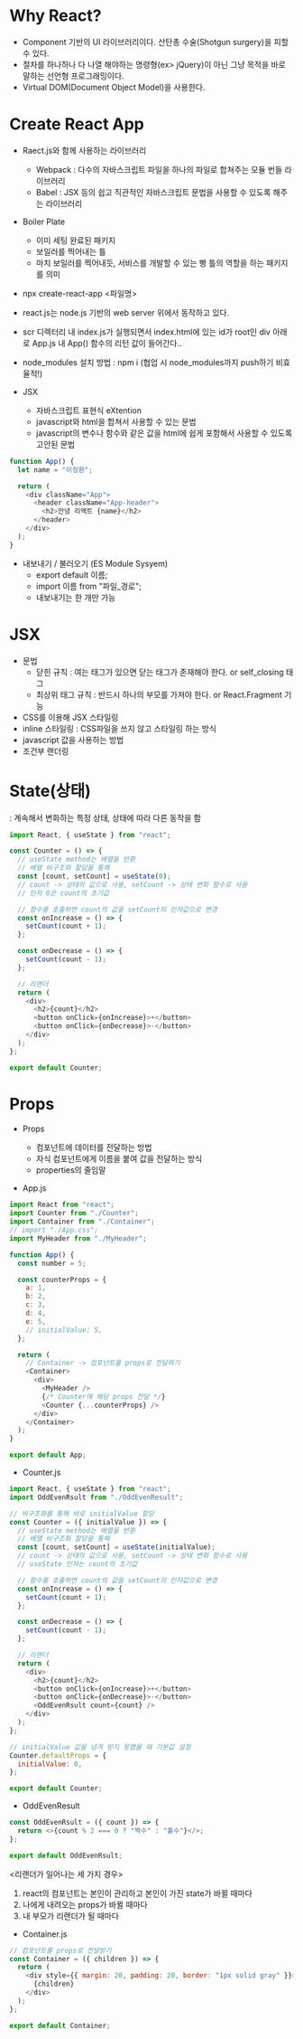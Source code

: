 # Why React?
- Component 기반의 UI 라이브러리이다. 산탄총 수술(Shotgun surgery)을 피할 수 있다.
- 절차를 하나하나 다 나열 해야하는 명령형(ex> jQuery)이 아닌 그냥 목적을 바로 말하는 선언형 프로그래밍이다.
- Virtual DOM(Document Object Model)을 사용한다.

# Create React App
- Raect.js와 함께 사용하는 라이브러리
    - Webpack : 다수의 자바스크립트 파일을 하나의 파일로 합쳐주는 모듈 번들 라이브러리
    - Babel : JSX 등의 쉽고 직관적인 자바스크립트 문법을 사용할 수 있도록 해주는 라이브러리

- Boiler Plate
    - 이미 세팅 완료된 패키지
    - 보일러를 찍어내는 틀
    - 마치 보일러를 찍어내듯, 서비스를 개발할 수 있는 빵 틀의 역할을 하는 패키지를 의미 

- npx create-react-app <파일명>
- react.js는 node.js 기반의 web server 위에서 동작하고 있다.
- scr 디렉터리 내 index.js가 실행되면서 index.html에 있는 id가 root인 div 아래로 App.js 내 App() 함수의 리턴 값이 들어간다..
- node_modules 설치 방법 : npm i (협업 시 node_modules까지 push하기 비효율적!)
- JSX
    - 자바스크립트 표현식 eXtention
    - javascript와 html을 합쳐서 사용할 수 있는 문법
    - javascript의 변수나 함수와 같은 값을 html에 쉽게 포함해서 사용할 수 있도록 고안된 문법
```js
function App() {
  let name = "이정환";

  return (
    <div className="App">
      <header className="App-header">
        <h2>안녕 리액트 {name}</h2>
      </header>
    </div>
  );
}
```
- 내보내기 / 불러오기 (ES Module Sysyem)
    - export default 이름;
    - import 이름 from "파일_경로";
    - 내보내기는 한 개만 가능

# JSX
- 문법
    - 닫힌 규칙 : 여는 태그가 있으면 닫는 태그가 존재해야 한다. or self_closing 태그
    - 최상위 태그 규칙 : 반드시 하나의 부모를 가져야 한다. or React.Fragment 기능
- CSS를 이용해 JSX 스타일링
- inline 스타일링 : CSS파일을 쓰지 않고 스타일링 하는 방식
- javascript 값을 사용하는 방법
- 조건부 랜더링

# State(상태)
 : 계속해서 변화하는 특정 상태, 상태에 따라 다른 동작을 함
```js
import React, { useState } from "react";

const Counter = () => {
  // useState method는 배열을 반환
  // 배열 비구조화 할당을 통해
  const [count, setCount] = useState(0);
  // count -> 상태의 값으로 사용, setCount -> 상태 변화 함수로 사용
  // 인자 0은 count의 초기값

  // 함수를 호출하면 count의 값을 setCount의 인자값으로 변경
  const onIncrease = () => {
    setCount(count + 1);
  };

  const onDecrease = () => {
    setCount(count - 1);
  };

  // 리랜더
  return (
    <div>
      <h2>{count}</h2>
      <button onClick={onIncrease}>+</button>
      <button onClick={onDecrease}>-</button>
    </div>
  );
};

export default Counter;
```

# Props
- Props
    - 컴포넌트에 데이터를 전달하는 방법
    - 자식 컴포넌트에게 이름을 붙여 값을 전달하는 방식
    - properties의 줄임말

- App.js
```js
import React from "react";
import Counter from "./Counter";
import Container from "./Container";
// import "./App.css";
import MyHeader from "./MyHeader";

function App() {
  const number = 5;

  const counterProps = {
    a: 1,
    b: 2,
    c: 3,
    d: 4,
    e: 5,
    // initialValue: 5,
  };

  return (
    // Container -> 컴포넌트를 props로 전달하기
    <Container>
      <div>
        <MyHeader />
        {/* Counter에 해당 props 전달 */}
        <Counter {...counterProps} />
      </div>
    </Container>
  );
}

export default App;
```

- Counter.js
```js
import React, { useState } from "react";
import OddEvenRsult from "./OddEvenResult";

// 비구조화를 통해 바로 initialValue 할당
const Counter = ({ initialValue }) => {
  // useState method는 배열을 반환
  // 배열 비구조화 할당을 통해
  const [count, setCount] = useState(initialValue);
  // count -> 상태의 값으로 사용, setCount -> 상태 변화 함수로 사용
  // useState 인자는 count의 초기값

  // 함수를 호출하면 count의 값을 setCount의 인자값으로 변경
  const onIncrease = () => {
    setCount(count + 1);
  };

  const onDecrease = () => {
    setCount(count - 1);
  };

  // 리랜더
  return (
    <div>
      <h2>{count}</h2>
      <button onClick={onIncrease}>+</button>
      <button onClick={onDecrease}>-</button>
      <OddEvenRsult count={count} />
    </div>
  );
};

// initialValue 값을 넘겨 받지 못했을 때 기본값 설정
Counter.defaultProps = {
  initialValue: 0,
};

export default Counter;
```

- OddEvenResult
```js
const OddEvenRsult = ({ count }) => {
  return <>{count % 2 === 0 ? "짝수" : "홀수"}</>;
};

export default OddEvenRsult;
```
<리랜더가 일어나는 세 가지 경우>
1. react의 컴포넌트는 본인이 관리하고 본인이 가진 state가 바뀔 때마다
2. 나에게 내려오는 props가 바뀔 때마다
3. 내 부모가 리랜더가 될 때마다

- Container.js
```js
// 컴포넌트를 props로 전달받기
const Container = ({ children }) => {
  return (
    <div style={{ margin: 20, padding: 20, border: "1px solid gray" }}>
      {children}
    </div>
  );
};

export default Container;
```
    
